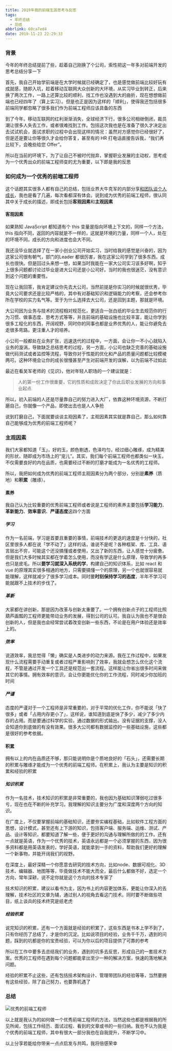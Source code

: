 ```yaml
---
title: 2019年我的前端生涯思考与反思
tags:
  - 年终总结
  - 总结
abbrlink: 60ca7ed4
date: 2019-11-23 22:29:33
---
```


### 背景

今年的年终总结提前了些，趁着自己刚换了个公司，索性把这一年多对前端开发的思考总结分享一下


首先，我自己开始学前端是在大学时候就已经确定了，也是感觉做前端比较好玩有成就感，随即入坑，趁着移动互联网大众创新的大环境，从实习毕业到转正，后来换了两次工作，一路上还算比较的顺利，找工作也没遇到大的曲折，现在想想做前端也已经四年了（算上实习）。但是也正是因为这样的「顺利」，使得我还包括很多前端同学都忽略了很多我们作为前端工程师应该具备的东西

到了今年，移动互联网的红利渐渐消失，全球经济下行，很多公司相继倒闭，裁员潮让很多人失去工作，或者很难找到工作。包括这次我也是在准备了很久才决定出去试试机会，面试求职的过程中会出现这样的情况：虽然对方感觉你已经很好了，但是还是要让你等很久才会给你答复，甚至有的 HR 打电话直接告诉我，“我们再比较下，会晚些给您 Offer”。

所以在当前的环境下，为了让自己不被时代抛弃，掌握职业发展的主动权，思考成为一个优秀出众的前端工程师变的尤为重要，以下即是我的反思

### 如何成为一个优秀的前端工程师

这个话题其实很多人都有自己的总结，包括业界大牛克军的内部分享[和团队谈个人成长](https://weibo.com/ttarticle/p/show?id=2309404300456787613157)，我也是看了几遍，每次看都深有体会。说到成为优秀的前端工程师，很认同其中关于成长的描述，即成长包括**客观因素**和**主观因素**

#### 客观因素

如果熟知 JavaScript 都知道有个 this 变量是指向环境上下文的，同样一个方法，this 指向不同，返回的内容就是不一样的，这就是环境的力量，同样一个人，处在的环境不同，成长的方向和进度也会大不同。

我还没毕业就选择了在一家小创业公司开始实习，当时给我的感觉是兴奋的，因为这家公司很有朝气，部门的Leader 都很厉害，我在这家公司学到了很多东西，成长也很快。但是回过头来想一想，如果当时我能在一家大公司实习该多好啊，知乎上很多问题都讨论过毕业是进大公司还是小公司好。当时的我也很迷茫，没有意识到这个问题的重要性。

现在让我回答，我肯定建议你先去大公司，当然前提是你实习的时候就很优秀，毕竟大公司要求还是比较严格的，其中有对基础知识和逻辑能力的考察，还会参考你所在学校的实力名气等。至于为什么选择去大公司，还是回到主题，那就是环境。

大公司因为业务与技术的流程相对规范化，更适合一张白纸的毕业生去规范你的行为习惯、做事态度、思考方式等等，并且前端的基础设施也比较丰富，能让你学到很多工程化的东西，开阔视野，同时你的同事也都是业界优秀的人，能让你避免去走很多弯路，更注重人才的培养。

小公司一般都处在业务扩张，迅速迭代的过程中，一方面，会让你一不小心就陷入业务的漩涡，导致缺乏总结思考的过程，另一方面，小公司也缺乏完善的基础设施做代码测试或者监控等流程，导致你对于性能的优化和产品的质量问题都比较模棱两可。这种环境会让你的成长很慢甚至产生对前端开发的误解，以为前端不过如此

最近在看吴军老师的《见识》，他对年轻人职场的一个建议就是：

> 人的第一份工作很重要，它的性质和成败决定了你此后职业发展的方向和事业起点

所以，初入前端的人还是尽量靠自己的努力进入大厂，依靠这种环境资源，不断打磨自己，你就像一个产品，即使出去也是人人争抢


说到打磨自己，下面就要谈谈主观因素了，主观因素其实就是靠自己，那么如何靠自己能够成为优秀的前端工程师呢？

### 主观因素

我们大家都知道「玉」，好的玉，颜色剔透，色泽均匀，经过细心雕琢，成为精美的形状，随即成为市场上的“宠儿”。其实，我们每个前端工程师也都类似一块玉，不仅需要良好的内在品质，也需要经过不断的打磨才能成为一名优秀的工程师。

所以，我把如何成为优秀的前端工程师主观因素分为两个部分，分别是**素养**（质地）和**积累**（雕琢）。

#### 素养

我自己认为比较重要的优秀前端工程师或者说是工程师的素养主要包括**学习能力**、**革新能力**、**效率意识**、**严谨态度**这四个方面

##### 学习
作为一名前端，学习是首要且重要的事情，前端技术的更迭的速度是十分快的，社区里很多人都在说「学不动了」这样的话，谁说不是呢？各种框架、库、工具、语言层出不穷，可能这个还没搞懂或者使用，又出了新的东西，让人感觉十分疲惫。但是我们大多时候其实都在学着怎么使用，而没有学这是什么原理，导致学的再多也只是皮毛。所以**要学习就深入系统的学**，构建自己的知识体系，比如 react 和 vue 的原理其实很多相通的地方，只需要搞懂一个的原理，另一个也就很容易就能理解，这样就减少了很多学习成本。同时要**时刻保持学习的态度**，半年不学习可能就跟不上技术的步伐了。

##### 革新
大家都在讲创新，那是因为改革与创新太重要了。一个拥有创新点子的工程师比照葫芦画瓢的工程师更能带动业务的发展，得到公司的认可。我自认为我也不是很会创新的人，但是我也会经常尝试着改变创新一些东西，不论是在用户体验还是效率上的。

##### 效率
说道效率，我总觉得「懒」确实是人类进步的动力来源。我在工作过程中，如果发现什么流程需要手动重复或者过程严重影响到了效率，我就会想怎么优化这个流程，不管是通过开发一个工具还是规范出一套流程。这样能让你省出很多时间来做其它的事情。拥有效率的意识，会让你更能优化你的工作流程，同时减少你加班的时间

##### 严谨

态度的严谨对于一个工程师是非常重要的，对于平常的优化工作，你不能说「快了很多」或者「占用内存更小了」，这样说，谁知道到底是快了多少，减少了多少内存的占用。而是要通过科学的实验，通过数据的形式输出。没有证据的支撑，没人会知道你到底做的有没有效果。很多大公司都有数据监控的一些基础设施，这些都是很好的参考依据。

#### 积累

拥有以上的内在品质还不够，那只能说明你是个质地良好的「石头」，还需要长期的积累与雕琢才能成为一个优秀的前端工程师。在积累上，我认为主要是知识的积累和经验的积累


##### 知识积累
作为一名技术，技术知识的积累是非常重要的，我也因为基础知识薄弱吃过很多亏，现在也在不断的补充学习。我理解的知识主要分为广度和深度两个方向的知识。

在广度上，不仅要掌握前端的基础知识，还要夯实编程基础，比如软件工程方面的思想，设计模式，甚至还有上下游的知识，包括客户端、服务端、运维、测试、产品、设计等知识，都要知道了解一些，便于更好的沟通与理解所做的的工作。还有一点就是英语，作为一个优秀的技术，英语永远都是一个必须掌握的东西，因为很多资料都是用英语发表的，学好英语，就能拿到一手的资料，帮助我们更好的理解一个新事物，并能开阔我们的视野。

在深度上，最好深精一个你愿意去研究的技术方向，比如node、数据可视化、3D技术、编辑器、地图等等，毕竟做技术不能大而全，最后什么都做不好，选定一个方向，常年深耕，说不定你就是这个方向的技术专家了

技术知识的积累，建议以看书为主，因为书上的内容更加体系，更能让你深入的去理解，技术社区的文章为辅，通过别人的视角去看这门技术。同时要不断做些项目，纸上谈兵的技术终究是纸老虎


##### 经验积累

说完知识的积累，还有一个方面就是经验的积累了，这些东西是书本上学不到了，只有你经历了总结了，才是你的沉淀。比如说项目的经验，业务千千万，遇到的问题，踩到的坑都是你的宝贵经验，可以为你以后的项目提供了可靠的参考

所以在工作中要多去总结我们的业务，遇到的坑多去反思，形成自己的一套技术方案。优秀的工程师在遇到每个问题都能拿出至少一种的解决方案，快速的落地解决问题。

经验的积累不止这些，还有包括技术架构设计、管理带团队的经验等等，当然要拥有这些经验，除了自己努力，也要靠机遇了


### 总结

![优秀的前端工程师](https://ftp.bmp.ovh/imgs/2019/11/9d5c6a04e2725c02.png)

以上就是我认为的如何做一个优秀前端工程师的方法，当然这些也都是根据我的所见所闻，包括工作经历、面试过程、看到的文章或书的一些归纳。我也不认为我是个优秀的前端工程师，其中有很大一部分我也在自我提升，不断学习中。

以上分享若能给你带来一点点启发与共鸣，我将倍感荣幸